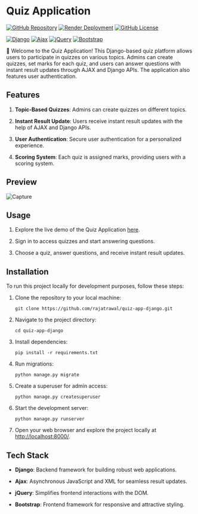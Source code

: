 # Quiz Application

[![GitHub Repository](https://img.shields.io/badge/GitHub%20Repo-Quiz%20Application-green)](https://github.com/rajatrawal/quiz-app-django)
[![Render Deployment](https://img.shields.io/badge/Deployment-Render-orange)](https://quiz-app-django.onrender.com/)
[![GitHub License](https://img.shields.io/badge/license-MIT-blue.svg)](LICENSE)

[![Django](https://img.shields.io/badge/Django-Backend-blue)](https://www.djangoproject.com/)
[![Ajax](https://img.shields.io/badge/Ajax-Asynchronous%20Requests-blue)](https://developer.mozilla.org/en-US/docs/Web/Guide/AJAX)
[![jQuery](https://img.shields.io/badge/jQuery-Frontend%20Interaction-blue)](https://jquery.com/)
[![Bootstrap](https://img.shields.io/badge/Bootstrap-Styling-blue)](https://getbootstrap.com/)

🧠 Welcome to the Quiz Application! This Django-based quiz platform allows users to participate in quizzes on various topics. Admins can create quizzes, set marks for each quiz, and users can answer questions with instant result updates through AJAX and Django APIs. The application also features user authentication.

## Features

1. **Topic-Based Quizzes**: Admins can create quizzes on different topics.

2. **Instant Result Update**: Users receive instant result updates with the help of AJAX and Django APIs.

3. **User Authentication**: Secure user authentication for a personalized experience.

4. **Scoring System**: Each quiz is assigned marks, providing users with a scoring system.

## Preview
![Capture](https://github.com/rajatrawal/quiz-app-django/assets/72153827/6de6a4de-1fbf-46ea-8732-0a12bff52795)


## Usage

1. Explore the live demo of the Quiz Application [here](https://quiz-app-django.onrender.com/).

2. Sign in to access quizzes and start answering questions.

3. Choose a quiz, answer questions, and receive instant result updates.

## Installation

To run this project locally for development purposes, follow these steps:

1. Clone the repository to your local machine:

   ```shell
   git clone https://github.com/rajatrawal/quiz-app-django.git
   ```

2. Navigate to the project directory:

   ```shell
   cd quiz-app-django
   ```

3. Install dependencies:

   ```shell
   pip install -r requirements.txt
   ```

4. Run migrations:

   ```shell
   python manage.py migrate
   ```

5. Create a superuser for admin access:

   ```shell
   python manage.py createsuperuser
   ```

6. Start the development server:

   ```shell
   python manage.py runserver
   ```

7. Open your web browser and explore the project locally at [http://localhost:8000/](http://localhost:8000/).

## Tech Stack

- **Django**: Backend framework for building robust web applications.

- **Ajax**: Asynchronous JavaScript and XML for seamless result updates.

- **jQuery**: Simplifies frontend interactions with the DOM.

- **Bootstrap**: Frontend framework for responsive and attractive styling.
